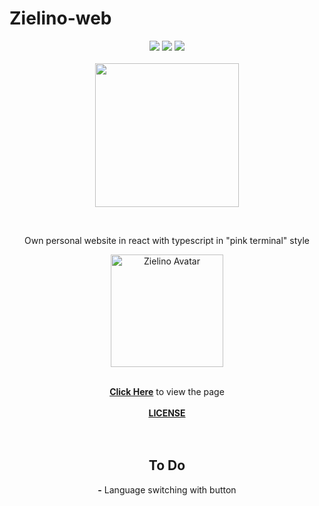 # Zielino-web

<p align="center">
  <img src="https://img.shields.io/github/stars/Zielin0/zielino-web?style=for-the-badge">
  <img src="https://img.shields.io/github/forks/Zielin0/zielino-web?style=for-the-badge">
  <img src="https://img.shields.io/github/license/Zielin0/zielino-web?style=for-the-badge">
  <br />
  <br />
  <a href="https://discord.gg/ckYHKMy">
    <img src="https://discord.com/api/guilds/694865553835163648/embed.png?style=banner2" width="230">
  </a>
</p>

<br />

<p align="center">Own personal website in react with typescript in "pink terminal" style</p>

<p align="center">
  <a href="https://Zielin0.ct8.pl/" target="_blank"><img src="https://Zielin0.ct8.pl/favicon.ico" width="180" alt="Zielino Avatar"></img></a>
</p>

<br />

<div align="center">
  <a href="https://Zielin0.ct8.pl/"><strong>Click Here</strong></a> to view the page
</div>

<br />

<div align="center">
  <a href="https://github.com/Zielin0/zielino-web/LICENSE"><strong>LICENSE</strong></a>
</div>

<br />
<br />

<div align="center">
<h2><strong>To Do</strong></h2>
<strong>-</strong> Language switching with button
</div>
